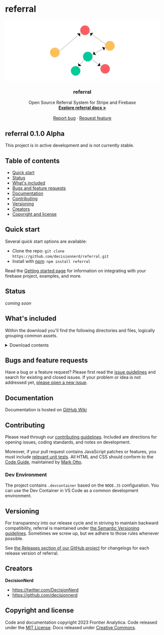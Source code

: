 # referral

<p align="center">
  <a href="https://github.com/DecisionNerd/referral/wiki">
    <img src="https://github.com/DecisionNerd/referral/blob/main/graph.png" alt="network graph" width="600">
  </a>
</p>

<h3 align="center">referral</h3>

<p align="center">
  Open Source Referral System for Stripe and Firebase
  <br>
  <a href="https://github.com/DecisionNerd/referral/wiki"><strong>Explore referral docs »</strong></a>
  <br>
  <br>
  <a href="https://github.com/decisionnerd/referral/issues/new?assignees=-&labels=bug&template=bug_report.yml">Report bug</a>
  ·
  <a href="https://github.com/decisionnerd/referral/issues/new?assignees=&labels=enhancement&template=feature_request.yml">Request feature</a>
</p>


## referral 0.1.0 Alpha

This project is in active development and is not currently stable.


## Table of contents

- [Quick start](#quick-start)
- [Status](#status)
- [What's included](#whats-included)
- [Bugs and feature requests](#bugs-and-feature-requests)
- [Documentation](#documentation)
- [Contributing](#contributing)
- [Versioning](#versioning)
- [Creators](#creators)
- [Copyright and license](#copyright-and-license)


## Quick start

Several quick start options are available:

- Clone the repo: `git clone https://github.com/decisionnerd/referral.git`
- Install with [npm](https://www.npmjs.com/): `npm install referral`

Read the [Getting started page](https://github.com/DecisionNerd/referral/wiki) for information on integrating with your firebase project, examples, and more.


## Status

*coming soon*

## What's included

Within the download you'll find the following directories and files, logically grouping common assets.

<details>
  <summary>Download contents</summary>

   ```text
referral
├── LICENSE
├── README.md
└── graph.png

  ```
</details>

## Bugs and feature requests

Have a bug or a feature request? Please first read the [issue guidelines](https://github.com/DecisionNerd/referral/wiki/Contributing) and search for existing and closed issues. If your problem or idea is not addressed yet, [please open a new issue](https://github.com/decisionnerd/referral/issues/new).


## Documentation

Documentation is hosted on [GitHub Wiki](https://github.com/decisionnerd/referral/wiki)

## Contributing

Please read through our [contributing guidelines](https://github.com/DecisionNerd/referral/wiki/Contributing). Included are directions for opening issues, coding standards, and notes on development.

Moreover, if your pull request contains JavaScript patches or features, you must include [relevant unit tests](https://github.com/DecisionNerd/referral/wiki/testing). All HTML and CSS should conform to the [Code Guide](https://github.com/mdo/code-guide), maintained by [Mark Otto](https://github.com/mdo).

### Dev Environment

The project contains `.devcontainer` based on the `NODE.JS` configuration.  You can use the Dev Container in VS Code as a common development environment.

## Versioning

For transparency into our release cycle and in striving to maintain backward compatibility, referral is maintained under [the Semantic Versioning guidelines](https://semver.org/). Sometimes we screw up, but we adhere to those rules whenever possible.

See [the Releases section of our GitHub project](https://github.com/decisionnerd/referral/releases) for changelogs for each release version of referral.


## Creators

**DecisionNerd**

- <https://twitter.com/DecisionNerd>
- <https://github.com/decisionnerd>


## Copyright and license

Code and documentation copyright 2023 Frontier Analytica. Code released under the [MIT License](https://github.com/DecisionNerd/referral/blob/main/LICENSE). Docs released under [Creative Commons](https://creativecommons.org/licenses/by/3.0/).

